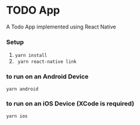 # TODO App

A Todo App implemented using React Native

### Setup

1. ``` yarn install ```
2. ``` yarn react-native link```

### to run on an Android Device

``` yarn android ```

### to run on an iOS Device (XCode is required)

``` yarn ios ```
